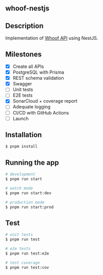 whoof-nestjs
---

## Description

Implementation of [Whoof API](https://gui.rdnz.dev/labs/whoof-api) using NestJS.

## Milestones

- [x] Create all APIs
- [x] PostgreSQL with Prisma
- [x] REST schema validation
- [x] Swagger
- [ ] Unit tests
- [ ] E2E tests
- [x] SonarCloud + coverage report
- [ ] Adequate logging
- [ ] CI/CD with GitHub Actions
- [ ] Launch

## Installation

```bash
$ pnpm install
```

## Running the app

```bash
# development
$ pnpm run start

# watch mode
$ pnpm run start:dev

# production mode
$ pnpm run start:prod
```

## Test

```bash
# unit tests
$ pnpm run test

# e2e tests
$ pnpm run test:e2e

# test coverage
$ pnpm run test:cov
```
